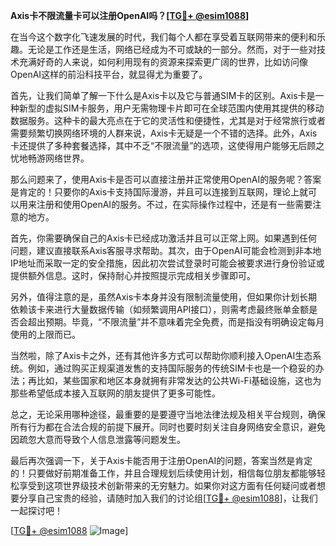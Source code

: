 **Axis卡不限流量卡可以注册OpenAI吗？[[TG💪+ @esim1088](https://t.me/s/esim1088)]**

在当今这个数字化飞速发展的时代，我们每个人都在享受着互联网带来的便利和乐趣。无论是工作还是生活，网络已经成为不可或缺的一部分。然而，对于一些对技术充满好奇的人来说，如何利用现有的资源来探索更广阔的世界，比如访问像OpenAI这样的前沿科技平台，就显得尤为重要了。

首先，让我们简单了解一下什么是Axis卡以及它与普通SIM卡的区别。Axis卡是一种新型的虚拟SIM卡服务，用户无需物理卡片即可在全球范围内使用其提供的移动数据服务。这种卡的最大亮点在于它的灵活性和便捷性，尤其是对于经常旅行或者需要频繁切换网络环境的人群来说，Axis卡无疑是一个不错的选择。此外，Axis卡还提供了多种套餐选择，其中不乏“不限流量”的选项，这使得用户能够无后顾之忧地畅游网络世界。

那么问题来了，使用Axis卡是否可以直接注册并正常使用OpenAI的服务呢？答案是肯定的！只要你的Axis卡支持国际漫游，并且可以连接到互联网，理论上就可以用来注册和使用OpenAI的服务。不过，在实际操作过程中，还是有一些需要注意的地方。

首先，你需要确保自己的Axis卡已经成功激活并且可以正常上网。如果遇到任何问题，建议直接联系Axis客服寻求帮助。其次，由于OpenAI可能会检测到非本地IP地址而采取一定的安全措施，因此初次尝试登录时可能会被要求进行身份验证或提供额外信息。这时，保持耐心并按照提示完成相关步骤即可。

另外，值得注意的是，虽然Axis卡本身并没有限制流量使用，但如果你计划长期依赖该卡来进行大量数据传输（如频繁调用API接口），则需考虑最终账单金额是否会超出预期。毕竟，“不限流量”并不意味着完全免费，而是指没有明确设定每月使用的上限而已。

当然啦，除了Axis卡之外，还有其他许多方式可以帮助你顺利接入OpenAI生态系统。例如，通过购买正规渠道发售的支持国际服务的传统SIM卡也是一个稳妥的办法；再比如，某些国家和地区本身就拥有非常发达的公共Wi-Fi基础设施，这也为那些希望低成本接入互联网的朋友提供了更多可能性。

总之，无论采用哪种途径，最重要的是要遵守当地法律法规及相关平台规则，确保所有行为都在合法合规的前提下展开。同时也要时刻关注自身网络安全意识，避免因疏忽大意而导致个人信息泄露等问题发生。

最后再次强调一下，关于Axis卡能否用于注册OpenAI的问题，答案当然是肯定的！只要做好前期准备工作，并且合理规划后续使用计划，相信每位朋友都能够轻松享受到这项世界级技术创新带来的无穷魅力。如果你对这方面有任何疑问或者想要分享自己宝贵的经验，请随时加入我们的讨论组[[TG💪+ @esim1088](https://t.me/s/esim1088)]，让我们一起探讨吧！

[[TG💪+ @esim1088](https://t.me/s/esim1088) ![Image](https://i.postimg.cc/4NQfJmqS/Snipaste-2025-05-13-00-14-12.png)]